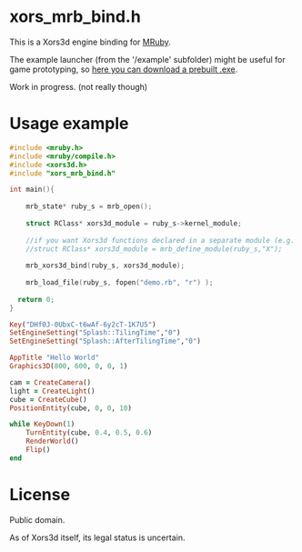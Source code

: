 # xors_mrb_bind.h

This is a Xors3d engine binding for [MRuby](https://github.com/mruby/mruby).

The example launcher (from the '/example' subfolder) might be useful for game prototyping, so [here you can download a prebuilt .exe](https://github.com/jnz8086/mruby_xors3d_bindings/releases/tag/0.1).

Work in progress. (not really though)

# Usage example

```cpp
#include <mruby.h>
#include <mruby/compile.h>
#include <xors3d.h>
#include "xors_mrb_bind.h"

int main(){
	
	mrb_state* ruby_s = mrb_open();
	
	struct RClass* xors3d_module = ruby_s->kernel_module;
	
	//if you want Xors3d functions declared in a separate module (e.g. X.Graphics3D):
	//struct RClass* xors3d_module = mrb_define_module(ruby_s,"X");
	
	mrb_xors3d_bind(ruby_s, xors3d_module);
	
	mrb_load_file(ruby_s, fopen("demo.rb", "r") );
	
  return 0;
}
```

```ruby
Key("DHf0J-0UbxC-t6wAf-6y2cT-1K7U5")
SetEngineSetting("Splash::TilingTime","0")
SetEngineSetting("Splash::AfterTilingTime","0")

AppTitle "Hello World"
Graphics3D(800, 600, 0, 0, 1)

cam = CreateCamera()
light = CreateLight()
cube = CreateCube()
PositionEntity(cube, 0, 0, 10)

while KeyDown(1)
	TurnEntity(cube, 0.4, 0.5, 0.6)
	RenderWorld()
	Flip()
end
```

# License

Public domain.

As of Xors3d itself, its legal status is uncertain.